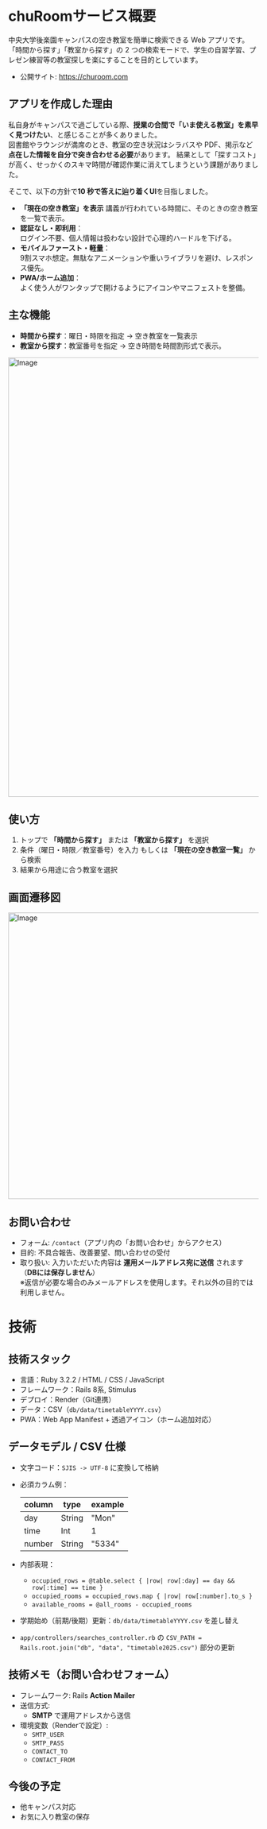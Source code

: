 # chuRoomサービス概要

中央大学後楽園キャンパスの空き教室を簡単に検索できる Web アプリです。  
「時間から探す」「教室から探す」の 2 つの検索モードで、学生の自習学習、プレゼン練習等の教室探しを楽にすることを目的としています。

- 公開サイト: https://churoom.com

## アプリを作成した理由

私自身がキャンパスで過ごしている際、**授業の合間で「いま使える教室」を素早く見つけたい**、と感じることが多くありました。  
図書館やラウンジが満席のとき、教室の空き状況はシラバスや PDF、掲示など**点在した情報を自分で突き合わせる必要**があります。
結果として「探すコスト」が高く、せっかくのスキマ時間が確認作業に消えてしまうという課題がありました。

そこで、以下の方針で**10 秒で答えに辿り着くUI**を目指しました。
- **「現在の空き教室」を表示**
  講義が行われている時間に、そのときの空き教室を一覧で表示。
- **認証なし・即利用**：  
  ログイン不要、個人情報は扱わない設計で心理的ハードルを下げる。
- **モバイルファースト・軽量**：  
  9割スマホ想定。無駄なアニメーションや重いライブラリを避け、レスポンス優先。
- **PWA/ホーム追加**：  
  よく使う人がワンタップで開けるようにアイコンやマニフェストを整備。


## 主な機能

- **時間から探す**：曜日・時限を指定 → 空き教室を一覧表示  
- **教室から探す**：教室番号を指定 → 空き時間を時間割形式で表示。
<img width="2360" height="885" alt="Image" src="https://github.com/user-attachments/assets/012d9c67-f816-4bfa-a70b-9c2cc368ed45" />


## 使い方

1. トップで **「時間から探す」** または **「教室から探す」** を選択  
2. 条件（曜日・時限／教室番号）を入力 もしくは **「現在の空き教室一覧」** から検索
3. 結果から用途に合う教室を選択 

## 画面遷移図
<img width="577" height="577" alt="Image" src="https://github.com/user-attachments/assets/28c4575d-8fd4-4a56-8b83-66103abd7aba" />

## お問い合わせ

- フォーム: `/contact`（アプリ内の「お問い合わせ」からアクセス）
- 目的: 不具合報告、改善要望、問い合わせの受付
- 取り扱い: 入力いただいた内容は **運用メールアドレス宛に送信** されます（**DBには保存しません**）  
  ※返信が必要な場合のみメールアドレスを使用します。それ以外の目的では利用しません。


# 技術

## 技術スタック
- 言語：Ruby 3.2.2 / HTML / CSS / JavaScript
- フレームワーク：Rails 8系, Stimulus
- デプロイ：Render（Git連携）
- データ：CSV（`db/data/timetableYYYY.csv`）
- PWA：Web App Manifest + 透過アイコン（ホーム追加対応）  

## データモデル / CSV 仕様
- 文字コード：`SJIS -> UTF-8` に変換して格納
- 必須カラム例：

  | column | type   | example |
  |--------|--------|---------|
  | day    | String | "Mon"   |
  | time   | Int    | 1       |
  | number | String | "5334"  |

- 内部表現：
  - `occupied_rows = @table.select { |row| row[:day] == day && row[:time] == time }`
  - `occupied_rooms = occupied_rows.map { |row| row[:number].to_s }`
  - `available_rooms = @all_rooms - occupied_rooms`
- 学期始め（前期/後期）更新：`db/data/timetableYYYY.csv` を差し替え
- `app/controllers/searches_controller.rb` の `CSV_PATH = Rails.root.join("db", "data", "timetable2025.csv")` 部分の更新


## 技術メモ（お問い合わせフォーム）
- フレームワーク: Rails **Action Mailer**
- 送信方式:
  - **SMTP** で運用アドレスから送信
- 環境変数（Renderで設定）:
  - `SMTP_USER`
  - `SMTP_PASS`
  - `CONTACT_TO`
  - `CONTACT_FROM`


## 今後の予定
- 他キャンパス対応
- お気に入り教室の保存

